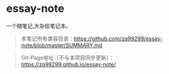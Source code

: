 <!-- ex_nonav -->
# essay-note

一个随笔记,大杂烩笔记本。
> 本笔记所有类容目录：https://github.com/zq99299/essay-note/blob/master/SUMMARY.md


> Git-Page地址（不与本项目同步更新）：https://zq99299.github.io/essay-note/